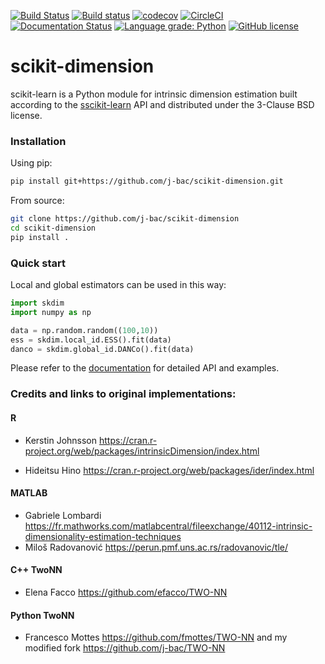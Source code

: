 [![Build Status](https://travis-ci.com/j-bac/skcontrib-id-estimators.svg?token=St4VFQxgQ93UPzzi8TFA&branch=master)](https://travis-ci.com/j-bac/skcontrib-id-estimators)
[![Build status](https://ci.appveyor.com/api/projects/status/tvumlfad69g6ap3u/branch/master?svg=true)](https://ci.appveyor.com/project/j-bac/scikit-dimension/branch/master)
[![codecov](https://codecov.io/gh/j-bac/skcontrib-id-estimators/branch/master/graph/badge.svg)](https://codecov.io/gh/j-bac/skcontrib-id-estimators)
[![CircleCI](https://circleci.com/gh/j-bac/scikit-dimension/tree/master.svg?style=shield)](https://circleci.com/gh/j-bac/scikit-dimension/tree/master)
[![Documentation Status](https://readthedocs.org/projects/scikit-dimension/badge/?version=latest)](https://scikit-dimension.readthedocs.io/en/latest/?badge=latest)
[![Language grade: Python](https://img.shields.io/lgtm/grade/python/g/j-bac/skcontrib-id-estimators.svg?logo=lgtm&logoWidth=18)](https://lgtm.com/projects/g/j-bac/skcontrib-id-estimators/context:python)
[![GitHub license](https://img.shields.io/github/license/j-bac/scikit-dimension)](https://github.com/j-bac/scikit-dimension/blob/master/LICENSE)


# scikit-dimension

scikit-learn is a Python module for intrinsic dimension estimation built according to the [sscikit-learn](https://github.com/scikit-learn/scikit-learn) API and distributed under the 3-Clause BSD license.

### Installation

Using pip:
```bash
pip install git+https://github.com/j-bac/scikit-dimension.git
```

From source:
```bash
git clone https://github.com/j-bac/scikit-dimension
cd scikit-dimension
pip install .
```

### Quick start

Local and global estimators can be used in this way:

```python
import skdim
import numpy as np

data = np.random.random((100,10))
ess = skdim.local_id.ESS().fit(data)
danco = skdim.global_id.DANCo().fit(data)
```

Please refer to the [documentation](https://scikit-dimension.readthedocs.io) for detailed API and examples.

### Credits and links to original implementations:

#### R
- Kerstin Johnsson
https://cran.r-project.org/web/packages/intrinsicDimension/index.html

- Hideitsu Hino
https://cran.r-project.org/web/packages/ider/index.html

#### MATLAB
- Gabriele Lombardi https://fr.mathworks.com/matlabcentral/fileexchange/40112-intrinsic-dimensionality-estimation-techniques
- Miloš Radovanović https://perun.pmf.uns.ac.rs/radovanovic/tle/

#### C++ TwoNN
- Elena Facco https://github.com/efacco/TWO-NN

#### Python TwoNN 
- Francesco Mottes https://github.com/fmottes/TWO-NN 
and my modified fork https://github.com/j-bac/TWO-NN
